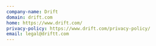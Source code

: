 ```yaml
---
company-name: Drift
domain: drift.com
home: https://www.drift.com/
privacy-policy: https://www.drift.com/privacy-policy/
email: legal@driftt.com
---
```




